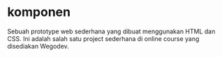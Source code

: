 # komponen
Sebuah prototype web sederhana yang dibuat menggunakan HTML dan CSS. Ini adalah salah satu project sederhana di online course yang disediakan Wegodev.
